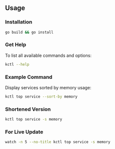 ## Usage

### Installation
```bash
go build && go install
```

### Get Help
To list all available commands and options:
```bash
kctl --help
```

### Example Command
Display services sorted by memory usage:
```bash
kctl top service --sort-by memory
```

### Shortened Version
```bash
kctl top service -s memory
```
### For Live Update
```bash
watch -n 5 --no-title kctl top service -s memory
```
